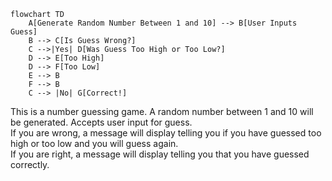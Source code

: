 ```mermaid
flowchart TD
    A[Generate Random Number Between 1 and 10] --> B[User Inputs Guess]
    B --> C[Is Guess Wrong?]
    C -->|Yes| D[Was Guess Too High or Too Low?]
    D --> E[Too High]
    D --> F[Too Low]
    E --> B
    F --> B
    C --> |No| G[Correct!]
```

This is a number guessing game. A random number between 1 and 10 will be generated. Accepts user input for guess.  
If you are wrong, a message will display telling you if you have guessed too high or too low and you will guess again.  
If you are right, a message will display telling you that you have guessed correctly.